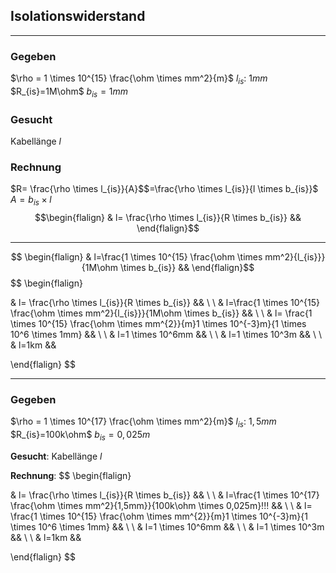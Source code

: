 ## Isolationswiderstand
___
### Gegeben
$\rho = 1 \times 10^{15} \frac{\ohm \times mm^2}{m}$
$l_{is}$: $1mm$
$R_{is}=1M\ohm$
$b_{is}=1mm$
### Gesucht
Kabellänge $l$

### Rechnung
$R= \frac{\rho \times l_{is}}{A}$$=\frac{\rho \times l_{is}}{l \times b_{is}}$
$A=b_{is} \times l$
$$\begin{flalign} & l= \frac{\rho \times l_{is}}{R \times b_{is}} && \end{flalign}$$
___
$$ \begin{flalign} & l=\frac{1 \times 10^{15} \frac{\ohm \times mm^2}{l_{is}}}{1M\ohm \times b_{is}} && \end{flalign}$$
$$
\begin{flalign}

& l= \frac{\rho \times l_{is}}{R \times b_{is}} &&
\\ \\
& l=\frac{1 \times 10^{15} \frac{\ohm \times mm^2}{l_{is}}}{1M\ohm \times b_{is}} &&
\\ \\
& l= \frac{1 \times 10^{15} \frac{\ohm \times mm^{2}}{m}1 \times 10^{-3}m}{1 \times 10^6 \times 1mm} &&
\\ \\
& l=1 \times 10^6mm &&
\\ \\
& l=1 \times 10^3m &&
\\ \\
& l=1km &&

\end{flalign}
$$
___
### Gegeben
$\rho = 1 \times 10^{17} \frac{\ohm \times mm^2}{m}$
$l_{is}$: $1,5mm$
$R_{is}=100k\ohm$
$b_{is}=0,025m$

**Gesucht**:
Kabellänge $l$

**Rechnung**:
$$
\begin{flalign}

& l= \frac{\rho \times l_{is}}{R \times b_{is}} &&
\\ \\
& l=\frac{1 \times 10^{17} \frac{\ohm \times mm^2}{1,5mm}}{100k\ohm \times 0,025m}!!! &&
\\ \\
& l= \frac{1 \times 10^{15} \frac{\ohm \times mm^{2}}{m}1 \times 10^{-3}m}{1 \times 10^6 \times 1mm} &&
\\ \\
& l=1 \times 10^6mm &&
\\ \\
& l=1 \times 10^3m &&
\\ \\
& l=1km &&

\end{flalign}
$$